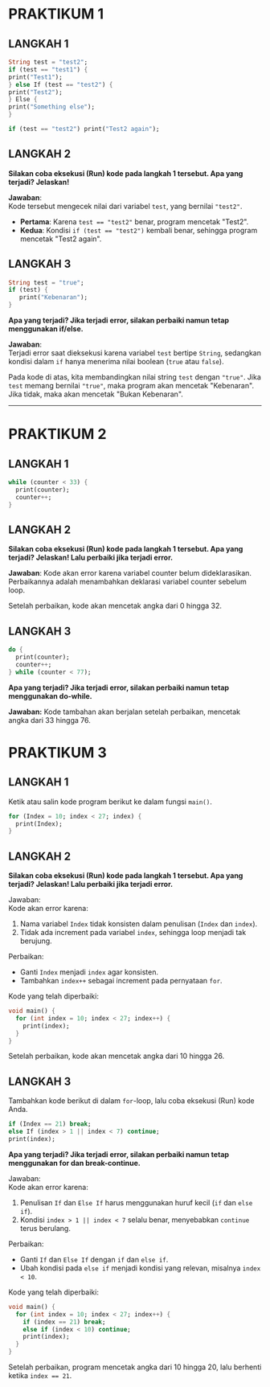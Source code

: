 # PRAKTIKUM 1

## LANGKAH 1

```dart
String test = "test2";
if (test == "test1") {
print("Test1");
} else If (test == "test2") {
print("Test2");
} Else {
print("Something else");
}

if (test == "test2") print("Test2 again");

```

## LANGKAH 2

**Silakan coba eksekusi (Run) kode pada langkah 1 tersebut. Apa yang terjadi? Jelaskan!**

**Jawaban**:  
Kode tersebut mengecek nilai dari variabel `test`, yang bernilai `"test2"`.

- **Pertama**: Karena `test == "test2"` benar, program mencetak "Test2".
- **Kedua**: Kondisi `if (test == "test2")` kembali benar, sehingga program mencetak "Test2 again".

## LANGKAH 3

```dart
String test = "true";
if (test) {
   print("Kebenaran");
}
```

**Apa yang terjadi? Jika terjadi error, silakan perbaiki namun tetap menggunakan if/else.**

**Jawaban**:  
Terjadi error saat dieksekusi karena variabel `test` bertipe `String`, sedangkan kondisi dalam `if` hanya menerima nilai boolean (`true` atau `false`).

Pada kode di atas, kita membandingkan nilai string `test` dengan `"true"`. Jika `test` memang bernilai `"true"`, maka program akan mencetak "Kebenaran". Jika tidak, maka akan mencetak "Bukan Kebenaran".

---

# PRAKTIKUM 2

## LANGKAH 1

```dart
while (counter < 33) {
  print(counter);
  counter++;
}
```

## LANGKAH 2

**Silakan coba eksekusi (Run) kode pada langkah 1 tersebut. Apa yang terjadi? Jelaskan! Lalu perbaiki jika terjadi error.**

**Jawaban**:
Kode akan error karena variabel counter belum dideklarasikan. Perbaikannya adalah menambahkan deklarasi variabel counter sebelum loop.

Setelah perbaikan, kode akan mencetak angka dari 0 hingga 32.

## LANGKAH 3

```dart
do {
  print(counter);
  counter++;
} while (counter < 77);
```

**Apa yang terjadi? Jika terjadi error, silakan perbaiki namun tetap menggunakan do-while.**

**Jawaban:**
Kode tambahan akan berjalan setelah perbaikan, mencetak angka dari 33 hingga 76.

# PRAKTIKUM 3

## LANGKAH 1

Ketik atau salin kode program berikut ke dalam fungsi `main()`.

```dart
for (Index = 10; index < 27; index) {
  print(Index);
}
```

## LANGKAH 2

**Silakan coba eksekusi (Run) kode pada langkah 1 tersebut. Apa yang terjadi? Jelaskan! Lalu perbaiki jika terjadi error.**

Jawaban:  
Kode akan error karena:

1. Nama variabel `Index` tidak konsisten dalam penulisan (`Index` dan `index`).
2. Tidak ada increment pada variabel `index`, sehingga loop menjadi tak berujung.

Perbaikan:

- Ganti `Index` menjadi `index` agar konsisten.
- Tambahkan `index++` sebagai increment pada pernyataan `for`.

Kode yang telah diperbaiki:

```dart
void main() {
  for (int index = 10; index < 27; index++) {
    print(index);
  }
}
```

Setelah perbaikan, kode akan mencetak angka dari 10 hingga 26.

## LANGKAH 3

Tambahkan kode berikut di dalam `for`-loop, lalu coba eksekusi (Run) kode Anda.

```dart
if (Index == 21) break;
else If (index > 1 || index < 7) continue;
print(index);
```

**Apa yang terjadi? Jika terjadi error, silakan perbaiki namun tetap menggunakan for dan break-continue.**

Jawaban:  
Kode akan error karena:

1. Penulisan `If` dan `Else If` harus menggunakan huruf kecil (`if` dan `else if`).
2. Kondisi `index > 1 || index < 7` selalu benar, menyebabkan `continue` terus berulang.

Perbaikan:

- Ganti `If` dan `Else If` dengan `if` dan `else if`.
- Ubah kondisi pada `else if` menjadi kondisi yang relevan, misalnya `index < 10`.

Kode yang telah diperbaiki:

```dart
void main() {
  for (int index = 10; index < 27; index++) {
    if (index == 21) break;
    else if (index < 10) continue;
    print(index);
  }
}
```

Setelah perbaikan, program mencetak angka dari 10 hingga 20, lalu berhenti ketika `index == 21`.
